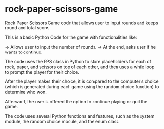 # rock-paper-scissors-game

Rock Paper Scissors Game code that allows user to input rounds and keeps round and total score.

This is a basic Python Code for the game with functionalities like:

-> Allows user to input the number of rounds.
-> At the end, asks user if he wants to continue.

The code uses the RPS class in Python to store placeholders for each of rock, paper, and scissors on top of each other, and then uses a while loop to prompt the player for their choice.

After the player makes their choice, it is compared to the computer's choice (which is generated during each game using the random.choice function) to determine who won.

Afterward, the user is offered the option to continue playing or quit the game.

The code uses several Python functions and features, such as the system module, the random choice module, and the enum class.
